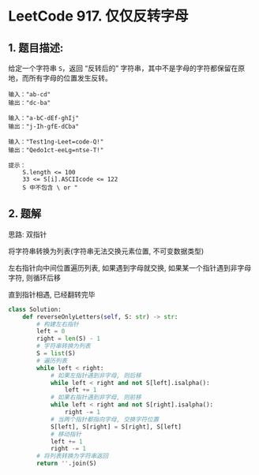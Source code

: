 # LeetCode 917. 仅仅反转字母

## 1. 题目描述:

给定一个字符串 `S`，返回 “反转后的” 字符串，其中不是字母的字符都保留在原地，而所有字母的位置发生反转。

```
输入："ab-cd"
输出："dc-ba"

输入："a-bC-dEf-ghIj"
输出："j-Ih-gfE-dCba"

输入："Test1ng-Leet=code-Q!"
输出："Qedo1ct-eeLg=ntse-T!"

提示：
    S.length <= 100
    33 <= S[i].ASCIIcode <= 122 
    S 中不包含 \ or "
```

## 2. 题解

思路: 双指针

将字符串转换为列表(字符串无法交换元素位置, 不可变数据类型)

左右指针向中间位置遍历列表, 如果遇到字母就交换, 如果某一个指针遇到非字母字符, 则循环后移

直到指针相遇, 已经翻转完毕

```python
class Solution:
    def reverseOnlyLetters(self, S: str) -> str:
        # 构建左右指针
        left = 0
        right = len(S) - 1
        # 字符串转换为列表
        S = list(S)
        # 遍历列表
        while left < right:
            # 如果左指针遇到非字母, 则后移
            while left < right and not S[left].isalpha():
                left += 1
            # 如果右指针遇到非字母, 则前移
            while left < right and not S[right].isalpha():
                right -= 1
            # 当两个指针都指向字母, 交换字符位置
            S[left], S[right] = S[right], S[left]
            # 移动指针
            left += 1
            right -= 1
        # 将列表转换为字符串返回
        return ''.join(S)
```

 